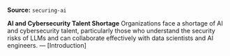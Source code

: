 **Source:** `securing-ai`

**AI and Cybersecurity Talent Shortage**
Organizations face a shortage of AI and cybersecurity talent, particularly those who understand the security risks of LLMs and can collaborate effectively with data scientists and AI engineers. — [Introduction]
